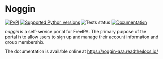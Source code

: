 # Noggin

[![PyPI](https://img.shields.io/pypi/v/noggin-aaa.svg)](https://pypi.org/project/noggin-aaa/)
[![Supported Python versions](https://img.shields.io/pypi/pyversions/noggin-aaa.svg)](https://pypi.org/project/noggin-aaa/)
![Tests status](https://github.com/fedora-infra/noggin/actions/workflows/main.yml/badge.svg?branch=develop)
[![Documentation](https://readthedocs.org/projects/noggin-aaa/badge/?version=latest)](https://noggin-aaa.readthedocs.io/en/latest/)

*noggin* is a self-service portal for FreeIPA.
The primary purpose of the portal is to allow users to sign up and manage their
account information and group membership.

The documentation is available online at https://noggin-aaa.readthedocs.io/

